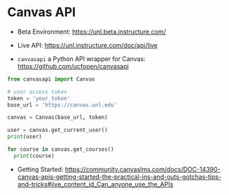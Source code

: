 # Canvas API

* Beta Environment:
https://unl.beta.instructure.com/

* Live API:
https://unl.instructure.com/doc/api/live

* `canvasapi` a Python API wrapper for Canvas:
https://github.com/ucfopen/canvasapi

```python
from canvasapi import Canvas

# user access token
token = 'your_token'
base_url = 'https://canvas.unl.edu'

canvas = Canvas(base_url, token)

user = canvas.get_current_user()
print(user)

for course in canvas.get_courses()
  print(course)
```

* Getting Started:
https://community.canvaslms.com/docs/DOC-14390-canvas-apis-getting-started-the-practical-ins-and-outs-gotchas-tips-and-tricks#jive_content_id_Can_anyone_use_the_APIs
